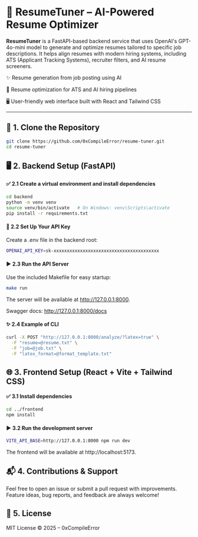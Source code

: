 # 🎯 ResumeTuner – AI-Powered Resume Optimizer

**ResumeTuner** is a FastAPI-based backend service that uses OpenAI's GPT-4o-mini model to generate and optimize resumes tailored to specific job descriptions. It helps align resumes with modern hiring systems, including ATS (Applicant Tracking Systems), recruiter filters, and AI resume screeners.

✨ Resume generation from job posting using AI

🧠 Resume optimization for ATS and AI hiring pipelines

🖥️ User-friendly web interface built with React and Tailwind CSS

---

## 📁 1. Clone the Repository

```bash
git clone https://github.com/0xCompileError/resume-tuner.git
cd resume-tuner
```

## 🖥️ 2. Backend Setup (FastAPI)

#### ✅ 2.1 Create a virtual environment and install dependencies
```bash
cd backend
python -m venv venv
source venv/bin/activate   # On Windows: venv\Scripts\activate
pip install -r requirements.txt
```

#### 🔐 2.2 Set Up Your API Key
Create a .env file in the backend root:
```bash
OPENAI_API_KEY=sk-xxxxxxxxxxxxxxxxxxxxxxxxxxxxxxxxxxxxxxxx
```

#### ▶️ 2.3 Run the API Server
Use the included Makefile for easy startup:
```bash
make run
```
The server will be available at http://127.0.0.1:8000.

Swagger docs: http://127.0.0.1:8000/docs

#### ✨ 2.4 Example of CLI
```bash 
curl -X POST "http://127.0.0.1:8000/analyze/?latex=true" \
  -F "resume=@resume.txt" \
  -F "job=@job.txt" \
  -F "latex_format=@format_template.txt"
```

## 🌐 3. Frontend Setup (React + Vite + Tailwind CSS)

#### ✅ 3.1 Install dependencies
```bash
cd ../frontend
npm install
```

#### ▶️ 3.2 Run the development server
```bash
VITE_API_BASE=http://127.0.0.1:8000 npm run dev
```
The frontend will be available at http://localhost:5173.

<!-- ##  4. Required Input Files
You can upload these via the UI or using the API:

- **resume.txt**: *Your current resume (factual work experience)*

- **job.txt**: *The job description for the role you’re targeting*

- **format_template.txt** (optional): *A LaTeX template to style the generated output* -->


## 📬 4. Contributions & Support
Feel free to open an issue or submit a pull request with improvements. Feature ideas, bug reports, and feedback are always welcome!

## 📄 5. License
MIT License © 2025 – 0xCompileError